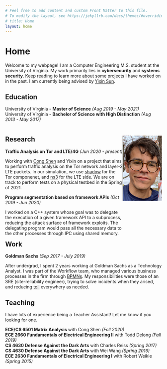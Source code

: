 ```yaml
---
# Feel free to add content and custom Front Matter to this file.
# To modify the layout, see https://jekyllrb.com/docs/themes/#overriding-theme-defaults
# title: Home
layout: home
---
```

<h1>Home</h1>
<div>
<p>Welcome to my webpage! I am a Computer Engineering M.S. student at the University of Virginia. My work primarily lies in <b>cybersecurity</b> and <b>systems security</b>. Keep reading to learn more about some projects I have worked on in the past. I am currently being advised by <a href="https://engineering.virginia.edu/faculty/yixin-sun">Yixin Sun</a>.</p>

<h2>Education</h2>
<p>University of Virginia - <b>Master of Science</b> <i>(Aug 2019 - May 2021)</i> <br/>
University of Virginia - <b>Bachelor of Science with High Distinction</b> <i>(Aug 2013 - May 2017)</i> </p>
<div style="width:75%; float:left">
<h2>Research</h2>
<b>Traffic Analysis on Tor and LTE/4G</b> 
<i>(Jun 2020 - present)</i>
<p>Working with <a href="http://www.people.virginia.edu/~cs7dt/home.html">Cong Shen</a> and Yixin on a project that aims to perform traffic analysis on the Tor network and layer-2 LTE packets. In our simulation, we use <a href="https://shadow.github.io/">shadow</a> for the Tor componenet, and <a href="https://www.nsnam.org/">ns3</a> for the LTE side. We are on track to perform tests on a physical testbed in the Spring of 2021. </p>
<b>Program segmentation based on framework APIs</b> <i>(Oct 2019 - Jun 2020)</i>
<p>I worked on a C++ system whose goal was to delegate the execution of a given framework API to a subprocess, reducing the attack surface of framework exploits. The delegating program would pass all the necessary data to the other processes through IPC using shared memory.</p>
</div>



<div>
<img style="width:25%; height:25%; float:right; margin-top:30px" src="marco.png" /> <!--span style="position:absolute; right:1px; top:225px">A picture of yours truly.</span>-->
</div>
<br/>

<h2 style="clear:left">Work</h2>
<div> <b>Goldman Sachs </b> <i>(Sep 2017 - July 2019)</i>
<p>After undergrad, I spent 2 years working at Goldman Sachs as a Technology Analyst. I was part of the Workflow team, who managed various business processes in the firm through <a href="https://en.wikipedia.org/wiki/Business_Process_Model_and_Notation">BPMNs</a>. My responsibilities were those of an SRE (site-reliability engineer), trying to solve incidents when they arised, and reducing <a href="https://landing.google.com/sre/sre-book/chapters/eliminating-toil/">toil</a> everywhery as needed. </p>
</div>

<div>
<h2>Teaching</h2>
<p>I have lots of experience being a Teacher Assistant! Let me know if you looking for one.</p>
<b>ECE/CS 6501 Matrix Analysis</b> with Cong Shen <i>(Fall 2020)</i> <br/>
<b>ECE 2660 Fundamentals of Electrical Engineering II</b> with Todd Delong <i>(Fall 2019)</i> <br/>
<b>CS 4630 Defense Against the Dark Arts</b> with Charles Reiss <i>(Spring 2017)</i> <br/>
<b>CS 4630 Defense Against the Dark Arts</b> with Wei Wang <i>(Spring 2016)</i> <br/>
<b>ECE 2630 Fundamentals of Electrical Engineering I</b> with Robert Weikle <i>(Spring 2015)</i> <br/>


</div>

</div>

